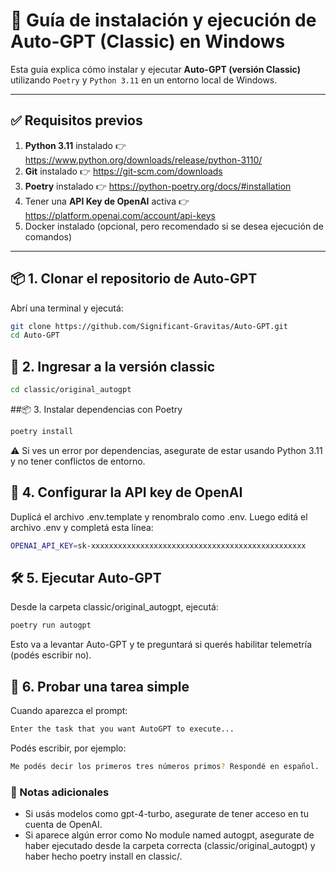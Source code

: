 # 🧠 Guía de instalación y ejecución de Auto-GPT (Classic) en Windows

Esta guía explica cómo instalar y ejecutar **Auto-GPT (versión Classic)** utilizando `Poetry` y `Python 3.11` en un entorno local de Windows.

---

## ✅ Requisitos previos

1. **Python 3.11** instalado 👉 https://www.python.org/downloads/release/python-3110/
2. **Git** instalado 👉 https://git-scm.com/downloads
3. **Poetry** instalado 👉 https://python-poetry.org/docs/#installation
4. Tener una **API Key de OpenAI** activa 👉 https://platform.openai.com/account/api-keys
5. Docker instalado (opcional, pero recomendado si se desea ejecución de comandos)

---

## 📦 1. Clonar el repositorio de Auto-GPT

Abrí una terminal y ejecutá:

```bash
git clone https://github.com/Significant-Gravitas/Auto-GPT.git
cd Auto-GPT
```

## 📁 2. Ingresar a la versión classic

```bash
cd classic/original_autogpt
```

##📦 3. Instalar dependencias con Poetry

```bash
poetry install
```

⚠️ Si ves un error por dependencias, asegurate de estar usando Python 3.11 y no tener conflictos de entorno.

## 🔑 4. Configurar la API key de OpenAI

Duplicá el archivo .env.template y renombralo como .env. Luego editá el archivo .env y completá esta línea:

```bash
OPENAI_API_KEY=sk-xxxxxxxxxxxxxxxxxxxxxxxxxxxxxxxxxxxxxxxxxxxxxxxx
```

## 🛠️ 5. Ejecutar Auto-GPT
Desde la carpeta classic/original_autogpt, ejecutá:

```bash
poetry run autogpt
```

Esto va a levantar Auto-GPT y te preguntará si querés habilitar telemetría (podés escribir no).

## 🧪 6. Probar una tarea simple

Cuando aparezca el prompt:

```bash
Enter the task that you want AutoGPT to execute...
```

Podés escribir, por ejemplo:
```bash
Me podés decir los primeros tres números primos? Respondé en español.
```

### 📌 Notas adicionales
- Si usás modelos como gpt-4-turbo, asegurate de tener acceso en tu cuenta de OpenAI.
- Si aparece algún error como No module named autogpt, asegurate de haber ejecutado desde la carpeta correcta (classic/original_autogpt) y haber hecho poetry install en classic/.
